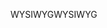 <span data-ttu-id="05df1-101">WYSIWYG</span><span class="sxs-lookup"><span data-stu-id="05df1-101">WYSIWYG</span></span>